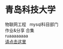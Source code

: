 # 青岛科技大学
<style>
  .center
  {
  margin:auto;
  }
 </style>
<div class="center">
物联网工程 &nbsp&nbspmysql科目部门<br>
作业&分享 合集<br>
ruaaaaaaaa<br>
<a href="https://yinwuzou.github.io/ceshi.github.io/真.html">请点击这里</a><br>
</div>
